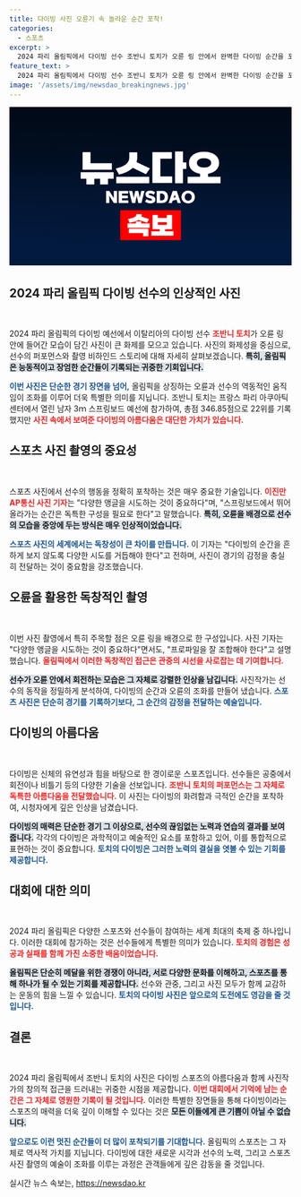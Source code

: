 ```yaml
---
title: 다이빙 사진 오륜기 속 놀라운 순간 포착!
categories:
  - 스포츠
excerpt: >
  2024 파리 올림픽에서 다이빙 선수 조반니 토치가 오륜 링 안에서 완벽한 다이빙 순간을 포착한 사진이 화제를 모으고 있다. 오륜 속 토치의 독특한 구도에 담긴 순간을 확인하세요!
feature_text: >
  2024 파리 올림픽에서 다이빙 선수 조반니 토치가 오륜 링 안에서 완벽한 다이빙 순간을 포착한 사진이 화제를 모으고 있다. 오륜 속 토치의 독특한 구도에 담긴 순간을 확인하세요!
image: '/assets/img/newsdao_breakingnews.jpg'
---
```


<p><img src="/assets/img/newsdao_breakingnews.jpg" alt="pcversion 속보" /></p>

<h2 data-ke-size="size26">2024 파리 올림픽 다이빙 선수의 인상적인 사진</h2>

<p data-ke-size="size16">&nbsp;</p>

<p>2024 파리 올림픽의 다이빙 예선에서 이탈리아의 다이빙 선수 <b><span style="color: #ee2323;">조반니 토치</span></b>가 오륜 링 안에 들어간 모습이 담긴 사진이 큰 화제를 모으고 있습니다. 사진의 화제성을 중심으로, 선수의 퍼포먼스와 촬영 비하인드 스토리에 대해 자세히 살펴보겠습니다. <b><span style="background-color: #21538527;">특히, 올림픽은 능동적이고 장엄한 순간들이 기록되는 귀중한 기회입니다.</span></b></p>

<p><b><span style="color: #1a5490;">이번 사진은 단순한 경기 장면을 넘어,</span></b> 올림픽을 상징하는 오륜과 선수의 역동적인 움직임이 조화를 이루어 더욱 특별한 의미를 지닙니다. 조반니 토치는 프랑스 파리 아쿠아틱센터에서 열린 남자 3ｍ 스프링보드 예선에 참가하여, 총점 346.85점으로 22위를 기록했지만 <b><span style="color: #ee2323;">사진 속에서 보여준 다이빙의 아름다움은 대단한 가치가 있습니다.</span></b></p>

<h2 data-ke-size="size26">스포츠 사진 촬영의 중요성</h2>

<p data-ke-size="size16">&nbsp;</p>

<p>스포츠 사진에서 선수의 행동을 정확히 포착하는 것은 매우 중요한 기술입니다. <b><span style="color: #ee2323;">이진만 AP통신 사진 기자</span></b>는 "다양한 앵글을 시도하는 것이 중요하다"며, "스프링보드에서 뛰어올라가는 순간은 독특한 구성을 필요로 한다"고 말했습니다. <b><span style="background-color: #21538527;">특히, 오륜을 배경으로 선수의 모습을 중앙에 두는 방식은 매우 인상적이었습니다. </span></b></p>

<p><b><span style="color: #1a5490;">스포츠 사진의 세계에서는 독창성이 큰 차이를 만듭니다.</span></b> 이 기자는 "다이빙의 순간을 흔하게 보지 않도록 다양한 시도를 거듭해야 한다"고 전하며, 사진이 경기의 감정을 충실히 전달하는 것이 중요함을 강조했습니다.</p>

<h2 data-ke-size="size26">오륜을 활용한 독창적인 촬영</h2>

<p data-ke-size="size16">&nbsp;</p>

<p>이번 사진 촬영에서 특히 주목할 점은 오륜 링을 배경으로 한 구성입니다. 사진 기자는 "다양한 앵글을 시도하는 것이 중요하다"면서도, "프로파일을 잘 조합해야 한다"고 설명했습니다. <b><span style="color: #ee2323;">올림픽에서 이러한 독창적인 접근은 관중의 시선을 사로잡는 데 기여합니다.</span></b></p>

<p><b><span style="background-color: #21538527;">선수가 오륜 안에서 회전하는 모습은 그 자체로 강렬한 인상을 남깁니다.</span></b> 사진작가는 선수의 동작을 정밀하게 분석하여, 다이빙의 순간과 오륜의 조화를 만들어 냈습니다. <b><span style="color: #1a5490;">스포츠 사진은 단순히 경기를 기록하기보다, 그 순간의 감정을 전달하는 예술입니다.</span></b></p>

<h2 data-ke-size="size26">다이빙의 아름다움</h2>

<p data-ke-size="size16">&nbsp;</p>

<p>다이빙은 신체의 유연성과 힘을 바탕으로 한 경이로운 스포츠입니다. 선수들은 공중에서 회전이나 비틀기 등의 다양한 기술을 선보입니다. <b><span style="color: #ee2323;">조반니 토치의 퍼포먼스는 그 자체로 독특한 아름다움을 전달했습니다.</span></b> 이 사진는 다이빙의 화려함과 극적인 순간을 포착하여, 시청자에게 깊은 인상을 남겼습니다. </p>

<p><b><span style="background-color: #21538527;">다이빙의 매력은 단순한 경기 그 이상으로, 선수의 끊임없는 노력과 연습의 결과를 보여줍니다.</span></b> 각각의 다이빙은 과학적이고 예술적인 요소를 포함하고 있어, 이를 통합적으로 표현하는 것이 중요합니다. <b><span style="color: #1a5490;">토치의 다이빙은 그러한 노력의 결실을 엿볼 수 있는 기회를 제공합니다.</span></b></p>

<h2 data-ke-size="size26">대회에 대한 의미</h2>

<p data-ke-size="size16">&nbsp;</p>

<p>2024 파리 올림픽은 다양한 스포츠와 선수들이 참여하는 세계 최대의 축제 중 하나입니다. 이러한 대회에 참가하는 것은 선수들에게 특별한 의미가 있습니다. <b><span style="color: #ee2323;">토치의 경험은 성공과 실패를 함께 가진 소중한 배움이었습니다.</span></b></p>

<p><b><span style="background-color: #21538527;">올림픽은 단순히 메달을 위한 경쟁이 아니라, 서로 다양한 문화를 이해하고, 스포츠를 통해 하나가 될 수 있는 기회를 제공합니다.</span></b> 선수와 관중, 그리고 사진 모두가 함께 교감하는 운동의 힘을 느낄 수 있습니다. <b><span style="color: #1a5490;">토치의 다이빙 사진은 앞으로의 도전에도 영감을 줄 것입니다.</span></b></p>

<h2 data-ke-size="size26">결론</h2>

<p data-ke-size="size16">&nbsp;</p>

<p>2024 파리 올림픽에서 조반니 토치의 사진은 다이빙 스포츠의 아름다움과 함께 사진작가의 창의적 접근을 드러내는 귀중한 시점을 제공합니다. <b><span style="color: #ee2323;">이번 대회에서 기억에 남는 순간은 그 자체로 영원한 기록이 될 것입니다.</span></b> 이러한 특별한 장면들을 통해 다이빙이라는 스포츠의 매력을 더욱 깊이 이해할 수 있다는 것은 <b><span style="background-color: #21538527;">모든 이들에게 큰 기쁨이 아닐 수 없습니다.</span></b></p>

<p><b><span style="color: #1a5490;">앞으로도 이런 멋진 순간들이 더 많이 포착되기를 기대합니다.</span></b> 올림픽의 스포츠는 그 자체로 역사적 가치를 지닙니다. 다이빙에 대한 새로운 시각과 선수의 노력, 그리고 스포츠 사진 촬영의 예술이 조화를 이루는 과정은 관객들에게 깊은 감동을 줄 것입니다.</p>
실시간 뉴스 속보는, <a href="https://newsdao.kr" rel="dofollow">https://newsdao.kr</a>


